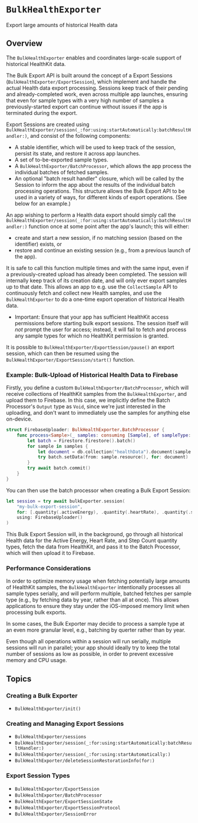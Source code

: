 # ``BulkHealthExporter``

<!--
This source file is part of the Stanford Spezi open-source project

SPDX-FileCopyrightText: 2025 Stanford University and the project authors (see CONTRIBUTORS.md)

SPDX-License-Identifier: MIT
-->

Export large amounts of historical Health data

## Overview

The ``BulkHealthExporter`` enables and coordinates large-scale support of historical HealthKit data.

The Bulk Export API is built around the concept of a Export Sessions (``BulkHealthExporter/ExportSession``), which implement and handle the actual Health data export processing. 
Sessions keep track of their pending and already-completed work, even across multiple app launches, ensuring that even for sample types with a very high number of samples a previously-started export can continue without issues if the app is terminated during the export.

Export Sessions are created using ``BulkHealthExporter/session(_:for:using:startAutomatically:batchResultHandler:)``, and consist of the following components:
- A stable identifier, which will be used to keep track of the session, persist its state, and restore it across app launches.
- A set of to-be-exported sample types.
- A ``BulkHealthExporter/BatchProcessor``, which allows the app process the individual batches of fetched samples.
- An optional "batch result handler" closure, which will be called by the Session to inform the app about the results of the individual batch processing operations.
This structure allows the Bulk Export API to be used in a variety of ways, for different kinds of export operations. (See below for an example.)

An app wishing to perform a Health data export should simply call the ``BulkHealthExporter/session(_:for:using:startAutomatically:batchResultHandler:)`` function once at some point after the app's launch; this will either:
- create and start a new session, if no matching session (based on the identifier) exists, or
- restore and continue an existing session (e.g., from a previous launch of the app).

It is safe to call this function multiple times and with the same input, even if a previously-created upload has already been completed.
The session will internally keep track of its creation date, and will only ever export samples up to that date.
This allows an app to e.g. use the ``CollectSample`` API to continuously fetch and collect new Health samples, and use the ``BulkHealthExporter`` to do a one-time export operation of historical Health data.

- Important: Ensure that your app has sufficient HealthKit access permissions before starting bulk export sessions. The session itself will *not* prompt the user for access; instead, it will fail to fetch and process any sample types for which no HealthKit permission is granted.

It is possible to ``BulkHealthExporter/ExportSession/pause()`` an export session, which can then be resumed using the ``BulkHealthExporter/ExportSession/start()`` function.


### Example: Bulk-Upload of Historical Health Data to Firebase

Firstly, you define a custom ``BulkHealthExporter/BatchProcessor``, which will receive collections of HealthKit samples from the ``BulkHealthExporter``, and upload them to Firebase.
In this case, we implicitly define the Batch Processor's `Output` type as `Void`, since we're just interested in the uploading, and don't want to immediately use the samples for anything else on-device. 

```swift
struct FirebaseUploader: BulkHealthExporter.BatchProcessor {
    func process<Sample>(_ samples: consuming [Sample], of sampleType: SampleType<Sample>) async throws {
        let batch = Firestore.firestore().batch()
        for sample in samples {
            let document = db.collection("healthData").document(sample.uuid.uuidString) 
            try batch.setData(from: sample.resource(), for: document)
        }
        try await batch.commit()
    }
}
```

You can then use the batch processor when creating a Bulk Export Session:
```swift
let session = try await bulkExporter.session(
    "my-bulk-export-session",
    for: [.quantity(.activeEnergy), .quantity(.heartRate), .quantity(.stepCount)],
    using: FirebaseUploader()
)
```

This Bulk Export Session will, in the background, go through all historical Health data for the Active Energy, Heart Rate, and Step Count quantity types, fetch the data from HealthKit, and pass it to the Batch Processor, which will then upload it to Firebase.


### Performance Considerations

In order to optimize memory usage when fetching potentially large amounts of HealthKit samples, the ``BulkHealthExporter`` intentionally processes all sample types serially, and will perform multiple, batched fetches per sample type (e.g., by fetching data by year, rather than all at once).
This allows applications to ensure they stay under the iOS-imposed memory limit when processing bulk exports.

In some cases, the Bulk Exporter may decide to process a sample type at an even more granular level, e.g., batching by querter rather than by year.

Even though all operations within a session will run serially, multiple sessions will run in parallel; your app should ideally try to keep the total number of sessions as low as possible, in order to prevent excessive memory and CPU usage.


## Topics

### Creating a Bulk Exporter
- ``BulkHealthExporter/init()``

### Creating and Managing Export Sessions
- ``BulkHealthExporter/sessions``
- ``BulkHealthExporter/session(_:for:using:startAutomatically:batchResultHandler:)``
- ``BulkHealthExporter/session(_:for:using:startAutomatically:)``
- ``BulkHealthExporter/deleteSessionRestorationInfo(for:)``

### Export Session Types
- ``BulkHealthExporter/ExportSession``
- ``BulkHealthExporter/BatchProcessor``
- ``BulkHealthExporter/ExportSessionState``
- ``BulkHealthExporter/ExportSessionProtocol``
- ``BulkHealthExporter/SessionError``
